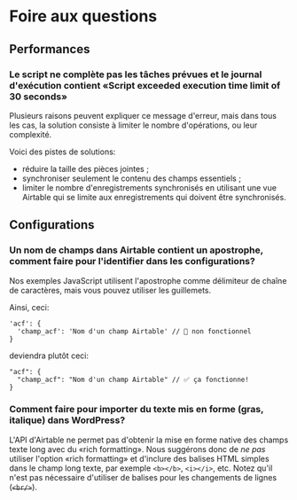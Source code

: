 # Foire aux questions

## Performances

### Le script ne complète pas les tâches prévues et le journal d'exécution contient «Script exceeded execution time limit of 30 seconds»

Plusieurs raisons peuvent expliquer ce message d'erreur, mais dans tous les cas, la solution consiste à limiter le nombre d'opérations, ou leur complexité.

Voici des pistes de solutions:

* réduire la taille des pièces jointes ;
* synchroniser seulement le contenu des champs essentiels ;
* limiter le nombre d'enregistrements synchronisés en utilisant une vue Airtable qui se limite aux enregistrements qui doivent être synchronisés.

## Configurations

### Un nom de champs dans Airtable contient un apostrophe, comment faire pour l'identifier dans les configurations?

Nos exemples JavaScript utilisent l'apostrophe comme délimiteur de chaîne de caractères, mais vous pouvez utiliser les guillemets.

Ainsi, ceci:

```
'acf': {
  'champ_acf': 'Nom d'un champ Airtable' // 🚫 non fonctionnel
}
```

deviendra plutôt ceci:

```
"acf": {
  "champ_acf": "Nom d'un champ Airtable" // ✅ ça fonctionne!
}
```

### Comment faire pour importer du texte mis en forme (gras, italique) dans WordPress?

L'API d'Airtable ne permet pas d'obtenir la mise en forme native des champs texte long avec du «rich formatting». Nous suggérons donc de _ne pas_ utiliser l'option «rich formatting» et d'inclure des balises HTML simples dans le champ long texte, par exemple `<b></b>`, `<i></i>`, etc. Notez qu'il n'est pas nécessaire d'utiliser de balises pour les changements de lignes (~~`<br/>`~~).
